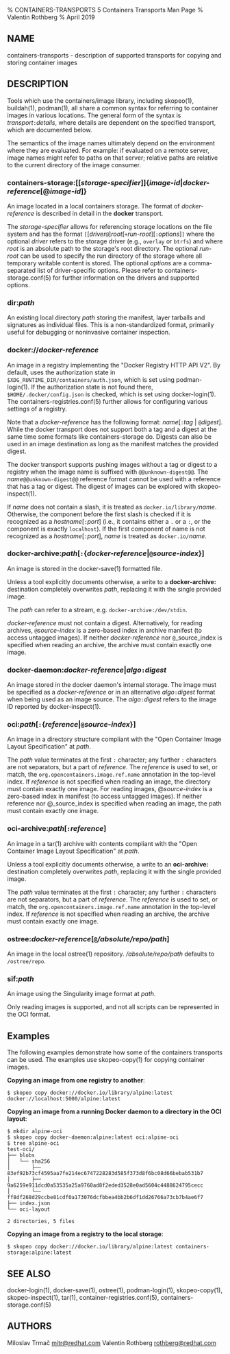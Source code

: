 % CONTAINERS-TRANSPORTS 5 Containers Transports Man Page
% Valentin Rothberg
% April 2019

## NAME

containers-transports - description of supported transports for copying and storing container images

## DESCRIPTION

Tools which use the containers/image library, including skopeo(1), buildah(1), podman(1), all share a common syntax for referring to container images in various locations.
The general form of the syntax is _transport_`:`_details_, where details are dependent on the specified transport, which are documented below.

The semantics of the image names ultimately depend on the environment where
they are evaluated. For example: if evaluated on a remote server, image names
might refer to paths on that server; relative paths are relative to the current
directory of the image consumer.

<!-- atomic: is deprecated and not documented here. -->

### **containers-storage:**[**[**_storage-specifier_**]**]{_image-id_|_docker-reference_[**@**_image-id_]}

An image located in a local containers storage.
The format of _docker-reference_ is described in detail in the **docker** transport.

The _storage-specifier_ allows for referencing storage locations on the file system and has the format `[`[_driver_`@`]_root_[`+`_run-root_][`:`_options_]`]` where the optional _driver_ refers to the storage driver (e.g., `overlay` or `btrfs`) and where _root_ is an absolute path to the storage's root directory.
The optional _run-root_ can be used to specify the run directory of the storage where all temporary writable content is stored.
The optional _options_ are a comma-separated list of driver-specific options.
Please refer to containers-storage.conf(5) for further information on the drivers and supported options.

### **dir:**_path_

An existing local directory _path_ storing the manifest, layer tarballs and signatures as individual files.
This is a non-standardized format, primarily useful for debugging or noninvasive container inspection.

### **docker://**_docker-reference_

An image in a registry implementing the "Docker Registry HTTP API V2".
By default, uses the authorization state in `$XDG_RUNTIME_DIR/containers/auth.json`, which is set using podman-login(1).
If the authorization state is not found there, `$HOME/.docker/config.json` is checked, which is set using docker-login(1).
The containers-registries.conf(5) further allows for configuring various settings of a registry.

Note that a _docker-reference_ has the following format: _name_[`:`_tag_ | `@`_digest_].
While the docker transport does not support both a tag and a digest at the same time some formats like containers-storage do.
Digests can also be used in an image destination as long as the manifest matches the provided digest.

The docker transport supports pushing images without a tag or digest to a registry when the image name is suffixed with `@@unknown-digest@@`. The _name_`@@unknown-digest@@` reference format cannot be used with a reference that has a tag or digest.
The digest of images can be explored with skopeo-inspect(1).

If _name_ does not contain a slash, it is treated as `docker.io/library/`_name_.
Otherwise, the component before the first slash is checked if it is recognized as a _hostname_[`:`_port_] (i.e., it contains either a `.` or a `:`, or the component is exactly `localhost`).
If the first component of name is not recognized as a _hostname_[`:`_port_], _name_ is treated as `docker.io/`_name_.

### **docker-archive:**_path_[`:`{_docker-reference_|`@`_source-index_}]

An image is stored in the docker-save(1) formatted file.

Unless a tool explicitly documents otherwise,
a write to a **docker-archive:** destination completely overwrites _path_, replacing it with the single provided image.

The _path_ can refer to a stream, e.g. `docker-archive:/dev/stdin`.

_docker-reference_ must not contain a digest.
Alternatively, for reading archives, `@`_source-index_ is a zero-based index in archive manifest
(to access untagged images).
If neither _docker-reference_ nor `@`_source_index is specified when reading an archive, the archive must contain exactly one image.

### **docker-daemon:**_docker-reference_|_algo_`:`_digest_

An image stored in the docker daemon's internal storage.
The image must be specified as a _docker-reference_ or in an alternative _algo_`:`_digest_ format when being used as an image source.
The _algo_`:`_digest_ refers to the image ID reported by docker-inspect(1).

### **oci:**_path_[`:`{_reference_|`@`_source-index_}]

An image in a directory structure compliant with the "Open Container Image Layout Specification" at _path_.

The _path_ value terminates at the first `:` character; any further `:` characters are not separators, but a part of _reference_.
The _reference_ is used to set, or match, the `org.opencontainers.image.ref.name` annotation in the top-level index.
If _reference_ is not specified when reading an image, the directory must contain exactly one image.
For reading images, @_source-index_ is a zero-based index in manifest (to access untagged images).
If neither reference nor @_source_index is specified when reading an image, the path must contain exactly one image.

### **oci-archive:**_path_[`:`_reference_]

An image in a tar(1) archive with contents compliant with the "Open Container Image Layout Specification" at _path_.

Unless a tool explicitly documents otherwise,
a write to an **oci-archive:** destination completely overwrites _path_, replacing it with the single provided image.

The _path_ value terminates at the first `:` character; any further `:` characters are not separators, but a part of _reference_.
The _reference_ is used to set, or match, the `org.opencontainers.image.ref.name` annotation in the top-level index.
If _reference_ is not specified when reading an archive, the archive must contain exactly one image.

### **ostree:**_docker-reference_[`@`_/absolute/repo/path_]

An image in the local ostree(1) repository.
_/absolute/repo/path_ defaults to `/ostree/repo`.

### **sif:**_path_

An image using the Singularity image format at _path_.

Only reading images is supported, and not all scripts can be represented in the OCI format.

<!-- tarball: can only usefully be used from Go callers who call tarballReference.ConfigUpdate, and is not documented here. -->

## Examples

The following examples demonstrate how some of the containers transports can be used.
The examples use skopeo-copy(1) for copying container images.

**Copying an image from one registry to another**:
```
$ skopeo copy docker://docker.io/library/alpine:latest docker://localhost:5000/alpine:latest
```

**Copying an image from a running Docker daemon to a directory in the OCI layout**:
```
$ mkdir alpine-oci
$ skopeo copy docker-daemon:alpine:latest oci:alpine-oci
$ tree alpine-oci
test-oci/
├── blobs
│   └── sha256
│       ├── 83ef92b73cf4595aa7fe214ec6747228283d585f373d8f6bc08d66bebab531b7
│       ├── 9a6259e911dcd0a53535a25a9760ad8f2eded3528e0ad5604c4488624795cecc
│       └── ff8df268d29ccbe81cdf0a173076dcfbbea4bb2b6df1dd26766a73cb7b4ae6f7
├── index.json
└── oci-layout

2 directories, 5 files
```

**Copying an image from a registry to the local storage**:
```
$ skopeo copy docker://docker.io/library/alpine:latest containers-storage:alpine:latest
```

## SEE ALSO

docker-login(1), docker-save(1), ostree(1), podman-login(1), skopeo-copy(1), skopeo-inspect(1), tar(1), container-registries.conf(5), containers-storage.conf(5)

## AUTHORS

Miloslav Trmač <mitr@redhat.com>
Valentin Rothberg <rothberg@redhat.com>
